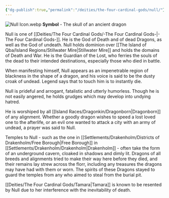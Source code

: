 ```yaml
---
{"dg-publish":true,"permalink":"/deities/the-four-cardinal-gods/null/"}
---
```


![Null Icon.webp](/img/user/zAttachments/Null%20Icon.webp)
**Symbol** - The skull of an ancient dragon

Null is one of [[Deities/The Four Cardinal Gods/-The Four Cardinal Gods-\|-The Four Cardinal Gods-]]. He is the God of Death and of dead Dragons, as well as the God of undeath. Null holds dominion over [[The Island of Qba/Island Regions/Stillwater Mire\|Stillwater Mire]] and holds the domains of Death and War. He is the Guardian of the Lost, who ferries the souls of the dead to their intended destinations, especially those who died in battle.

When manifesting himself, Null appears as an impenetrable region of blackness in the shape of a dragon, and his voice is said to be the dusty croak of undead. Legend says that to touch him is to instantly die.

Null is prideful and arrogant, fatalistic and utterly humorless. Though he is not easily angered, he holds grudges which may develop into undying hatred. 

He is worshiped by all [[Island Races/Dragonkin/Dragonborn\|Dragonborn]] of any alignment. Whether a goodly dragon wishes to speed a lost loved one to the afterlife, or an evil one wanted to attack a city with an army of undead, a prayer was said to Null. 

Temples to Null - such as the one in [[Settlements/Drakenholm/Districts of Drakenholm/Free Borough\|Free Borough]] in [[Settlements/Drakenholm/Drakenholm\|Drakenholm]] - often take the form of an underground cavern, cloaked in shadows and dimly lit. Dragons of all breeds and alignments tried to make their way here before they died, and their remains lay strew across the florr, including any treasures the dragons may have had with them or worn. The spirits of these Dragons stayed to guard the temples from any who aimed to steal from the burial pit. 

[[Deities/The Four Cardinal Gods/Tamara\|Tamara]] is known to be resented by Null due to her interference with the inevitability of death.